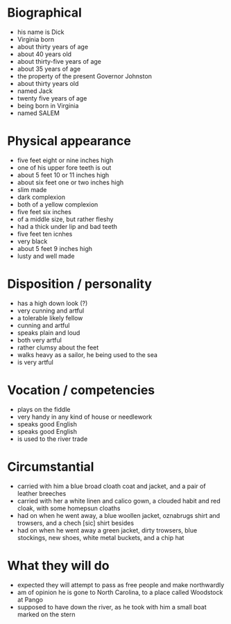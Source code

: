 
# Biographical

- his name is Dick
- Virginia born
- about thirty years of age
- about 40 years old
- about thirty-five years of age
- about 35 years of age
- the property of the present Governor Johnston
- about thirty years old
- named Jack
- twenty five years of age
- being born in Virginia
- named SALEM

# Physical appearance

- five feet eight or nine inches high
- one of his upper fore teeth is out
- about 5 feet 10 or 11 inches high
- about six feet one or two inches high
- slim made
- dark complexion
- both of a yellow complexion
- five feet six inches
- of a middle size, but rather fleshy
- had a thick under lip and bad teeth
- five feet ten icnhes
- very black
- about 5 feet 9 inches high
- lusty and well made

# Disposition / personality

- has a high down look (?)
- very cunning and artful
- a tolerable likely fellow
- cunning and artful
- speaks plain and loud
- both very artful
- rather clumsy about the feet
- walks heavy as a sailor, he being used to the sea
- is very artful

# Vocation / competencies

- plays on the fiddle
- very handy in any kind of house or needlework
- speaks good English
- speaks good English
- is used to the river trade

# Circumstantial

- carried with him a blue broad cloath coat and jacket, and a pair of leather breeches
- carried with her a white linen and calico gown, a clouded habit and red cloak, with some homepsun cloaths
- had on when he went away, a blue woollen jacket, oznabrugs shirt and trowsers, and a chech [sic] shirt besides
- had on when he went away a green jacket, dirty trowsers, blue stockings, new shoes, white metal buckets, and a chip hat

# What they will do

- expected they will attempt to pass as free people and make northwardly
- am of opinion he is gone to North Carolina, to a place called Woodstock at Pango
- supposed to have down the river, as he took with him a small boat marked on the stern
